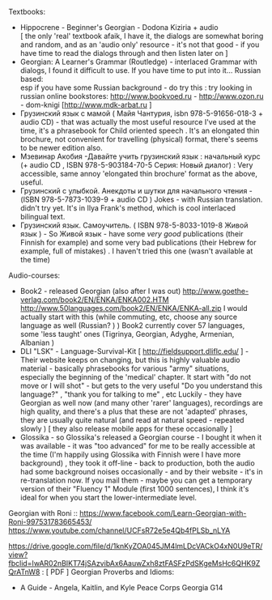 
Textbooks: 
* Hippocrene - Beginner's Georgian - Dodona Kiziria + audio  
 [ the only 'real' textbook afaik, I have it, the dialogs are somewhat boring and random, and as an 'audio only' resource - it's not that good - if you have time to read the dialogs through and then listen later on ] 
 * Georgian: A Learner's Grammar (Routledge) - interlaced Grammar with dialogs, I found it difficult to use. If you have time to put into it...
Russian based:  
 esp if you have some Russian background - do try this : try looking in russian online bookstores:  http://www.bookvoed.ru  - http://www.ozon.ru - dom-knigi [http://www.mdk-arbat.ru ] 
* Грузинский язык с мамой (	Майя Чантурия, isbn 	978-5-91656-018-3 + audio CD) - that was actually the most useful resource I've used at the time, it's a phrasebook for Child oriented speech . It's an elongated thin brochure, not convenient for travelling (physical) format, there's seems to be newer edition also.
* Мзевинар Акобия -Давайте учить грузинский язык : начальный курс (+ audio CD , ISBN  978-5-903184-70-5
Серия: Новый диалог) :  Very accessible, same annoy 'elongated thin brochure' format as the above, useful.
* Грузинский с улыбкой. Анекдоты и шутки для начального чтения - (ISBN 	978-5-7873-1039-9 + audio  CD ) Jokes - with Russian translation. didn't try yet. It's in Ilya Frank's method, which is cool interlaced bilingual text.    
 * Грузинский язык. Самоучитель. ( ISBN 	978-5-8033-1019-8
Живой язык ) - So Живой язык - have some _very good_ publications (their Finnish for example) and some very bad publications (their Hebrew for example, full of mistakes) . I haven't tried this one (wasn't available at the time)  

Audio-courses:
 * Book2 - released Georgian (also after I was out) http://www.goethe-verlag.com/book2/EN/ENKA/ENKA002.HTM
http://www.50languages.com/book2/EN/ENKA/ENKA-all.zip
 I would actually start with this (while commuting, etc, choose any source language as well (Russian? ) ) Book2 currently cover 57 languages, some 'less taught' ones (Tigrinya, Georgian, Adyghe, Armenian, Albanian )
 * DLI "LSK" - Language-Survival-Kit [ http://fieldsupport.dliflc.edu/ ] - Their website keeps on changing, but this is highly valuable audio material - basically phrasebooks for various "army" situations, especially the beginning of the 'medical' chapter. It start with "do not move or I will shot" - but gets to the very useful "Do you understand this language?" , "thank you for talking to me" , etc
Luckily - they have Georgian as well now (and many other 'rarer' languages), recordings are high quality, and there's a plus that these are not 'adapted' phrases, they are usually quite natural (and read at natural speed - repeated slowly )  [ they also release mobile apps for these occasionally ]  
 * Glossika - so Glossika's released a Georgian course - I bought it when it was available - it was "too advanced" for me to be really accessible at the time  (I'm happily using Glossika with Finnish were I have more background) , they took it off-line - back to production, both the audio had some background noises occasionally - and by their website - it's in re-translation now. If you mail them - maybe you can get a temporary version of their "Fluency 1" Module (first 1000 sentences), I think it's ideal for when you start the lower-intermediate level.

Georgian with Roni ::
 https://www.facebook.com/Learn-Georgian-with-Roni-997531783665453/
 https://www.youtube.com/channel/UCFsR72e5e4Qb4fPLSb_nLYA





https://drive.google.com/file/d/1knKyZOA045JM4lmLDcVACkO4xN0U9eTR/view?fbclid=IwAR02nBIKT74jSAzvibAx6AauwZxh8ztFASFzPdSKgeMsHc6QHK9ZQrATnW8
:  [ PDF ] 
Georgian Proverbs and Idioms: 
- A Guide -
Angela, Kaitlin, and Kyle
Peace Corps Georgia G14


